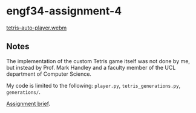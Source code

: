 # engf34-assignment-4

[tetris-auto-player.webm](https://github.com/user-attachments/assets/9c4c7f64-1fde-47d1-9981-93659a90ac99)

## Notes

The implementation of the custom Tetris game itself was not done by me, but instead by Prof. Mark Handley and a faculty member of the UCL department of Computer Science.

My code is limited to the following: `player.py`, `tetris_generations.py`, `generations/`.

[Assignment brief](https://github.com/mhandley/ENGF34-2023/blob/main/assignments/assignment4/assignment4.pdf).
